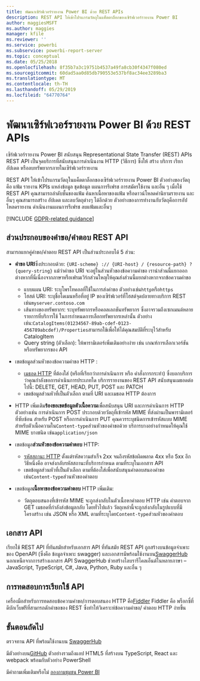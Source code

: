 ```yaml
---
title: พัฒนาเซิร์ฟเวอร์รายงาน Power BI ด้วย REST APIs
description: REST API ให้เข้าโปรแกรมวัตถุในแค็ตตาล็อกของเซิร์ฟเวอร์รายงาน Power BI
author: maggiesMSFT
ms.author: maggies
manager: kfile
ms.reviewer: ''
ms.service: powerbi
ms.subservice: powerbi-report-server
ms.topic: conceptual
ms.date: 05/25/2018
ms.openlocfilehash: 8f35b7a3c19751b4537a49fa8cb30f4347f080ed
ms.sourcegitcommit: 60dad5aa0d85db790553e537bf8ac34ee3289ba3
ms.translationtype: MT
ms.contentlocale: th-TH
ms.lasthandoff: 05/29/2019
ms.locfileid: "64770764"
---
```

# <a name="develop-with-the-rest-apis-for-power-bi-report-server"></a>พัฒนาเซิร์ฟเวอร์รายงาน Power BI ด้วย REST APIs

เซิร์ฟเวอร์รายงาน Power BI สนับสนุน Representational State Transfer (REST) APIs REST API เป็นจุดบริการที่สนับสนุนการดำเนินงาน HTTP (วิธีการ) ซึ่งให้ สร้าง บริการ เรียก อัปเดต หรือลบทรัพยากรภายในเซิร์ฟเวอร์รายงาน

REST API ให้เข้าโปรแกรมวัตถุในแค็ตตาล็อกของเซิร์ฟเวอร์รายงาน Power BI ตัวอย่างของวัตถุคือ แฟ้ม รายงาน KPIs แหล่งข้อมูล ชุดข้อมูล แผนการรีเฟรช การสมัครใช้งาน และอื่น ๆ เมื่อใช้ REST API คุณสามารถลำดับชั้นของแฟ้ม ค้นหาเนื้อหาของแฟ้ม หรือดาวน์โหลดคำนิยามรายงาน และอื่นๆ คุณสามารถสร้าง อัปเดต และลบวัตถุต่างๆ ได้อีกด้วย ตัวอย่างของการทำงานกับวัตถุคือการอัปโหลดรายงาน ดำเนินงานแผนการรีเฟรช ลบแฟ้มและอื่นๆ

[!INCLUDE [GDPR-related guidance](../includes/gdpr-hybrid-note.md)]

## <a name="components-of-a-rest-api-requestresponse"></a>ส่วนประกอบของคำขอ/คำตอบ REST API

สามารถแยกคู่คำขอ/คำตอบ REST API เป็นส่วนประกอบได้ 5 ส่วน:

* **คำขอ URI**ซึ่งประกอบด้วย: `{URI-scheme} :// {URI-host} / {resource-path} ? {query-string}` แม้ว่าคำขอ URI จะอยู่ในส่วนหัวของข้อความคำขอ เรานำส่วนนี้แยกออกต่างหากที่นี่เนื่องจากภาษาหรือเฟรมเวิร์กส่วนใหญให้คุณส่งส่วนนี้แยกต่างหากจากข้อความคำขอ
  
  * แบบแผน URI: ระบุโพรโทคอลที่ใช้ในการส่งคำขอ ตัวอย่างเช่น`http`หรือ`https`
  * โฮสต์ URI: ระบุชื่อโดเมนหรือที่อยู่ IP ของเซิร์ฟเวอร์ที่โฮสต์จุดปลายทางบริการ REST เช่น`myserver.contoso.com`
  * เส้นทางของทรัพยากร: ระบุทรัพยากรหรือคอลเลกชันทรัพยากร ซึ่งอาจรวมถึงเซกเมนต์หลายรายการที่บริการใช้ ในการกำหนดการเลือกทรัพยากรเหล่านั้น ตัวอย่างเช่น:`CatalogItems(01234567-89ab-cdef-0123-456789abcdef)/Properties`สามารถใช้เพื่อให้ได้คุณสมบัติที่ระบุไว้สำหรับ CatalogItem
  * Query string (ตัวเลือก): ให้พารามิเตอร์เพิ่มเติมอย่างง่าย เช่น เกณฑ์การเลือกเวอร์ชันหรือทรัพยากรของ API
* เขตข้อมูลส่วนหัวของข้อความคำขอ HTTP :
  
  * [เมธอด HTTP](https://www.w3.org/Protocols/rfc2616/rfc2616-sec9.html) ที่ต้องใส่ (หรือที่เรียกว่าการดำเนินการ หรือ คำสั่งการกระทำ) ซึ่งบอกบริการว่าคุณกำลังขอการดำเนินการประเภทใด บริการรายงานของ REST API สนับสนุนเมธอดต่อไปนี้: DELETE, GET, HEAD, PUT, POST และ PATCH
  * เขตข้อมูลส่วนหัวที่เป็นตัวเลือก ตามที่ URI และเมธอด HTTP ต้องการ
* HTTP เพิ่มเติม**ร้องขอเขตข้อมูลตัวเนื้อความ**เพื่อสนับสนุน URI และการดำเนินการ HTTP ตัวอย่างเช่น การดำเนินการ POST ประกอบด้วยวัตถุที่เข้ารหัส MIME ที่ส่งผ่านเป็นพารามิเตอร์ที่ซับซ้อน สำหรับ POST หรือการดำเนินการ PUT คุณควรระบุชนิดการเข้ารหัสแบบ MIME สำหรับตัวเนื้อความใน`Content-type`ส่วนหัวของคำขอด้วย บริการบางอย่างกำหนดให้คุณใช้ MIME บางชนิด เช่น`application/json`
* เขตข้อมูล**ส่วนหัวของข้อความคำตอบ** HTTP:
  
  * [รหัสสถานะ HTTP](http://www.w3.org/Protocols/HTTP/HTRESP.html) ตั้งแต่รหัสความสำเร็จ 2xx จนถึงรหัสข้อผิดพลาด 4xx หรือ 5xx อีกวิธีหนึ่งคือ อาจส่งกลับรหัสสถานะที่บริการกำหนด ตามที่ระบุในเอกสาร API
  * เขตข้อมูลส่วนหัวที่เป็นตัวเลือก ตามที่ต้องใส่เพื่อสนับสนุนคำตอบสนองคำขอ เช่น`Content-type`ส่วนหัวของคำตอบ
* เขตข้อมูล**เนื้อหาของข้อความคำตอบ** HTTP เพิ่มเติม:
  
  * วัตถุตอบสนองที่เข้ารหัส MIME จะถูกส่งกลับในตัวเนื้อหาคำตอบ HTTP เช่น คำตอบจาก GET เมธอดที่กำลังส่งข้อมูลกลับ โดยทั่วไปแล้ว วัตถุเหล่านี้จะถูกส่งกลับในรูปแบบที่มีโครงสร้าง เช่น JSON หรือ XML ตามที่ระบุโดย`Content-type`ส่วนหัวของคำตอบ

## <a name="api-documentation"></a>เอกสาร API

เรียกใช้ REST API ที่ทันสมัยสำหรับเอกสาร API ที่ทันสมัย REST API ถูกสร้างบนข้อมูลจำเพาะของ OpenAPI (ซึ่งคือ ข้อมูลจำเพาะ swagger) และเอกสารมีพร้อมใช้งานบน[SwaggerHub](https://app.swaggerhub.com/apis/microsoft-rs/PBIRS/2.0) นอกเหนือจากการสร้างเอกสาร API SwaggerHub ช่วยสร้างไลบรารีไคลเอ็นต์ในหลายภาษา – JavaScript, TypeScript, C#, Java, Python, Ruby และอื่น ๆ

## <a name="testing-api-calls"></a>การทดสอบการเรียกใช้ API

เครื่องมือสำหรับการทดสอบข้อความคำขอ/การตอบสนอง HTTP คือ[Fiddler](http://www.telerik.com/fiddler) Fiddler คือ พร็อกซี่ที่ดีบักเว็บฟรีที่สามารถดักคำขอของ REST ซึ่งทำให้วิเคราะห์ข้อความคำขอ/ คำตอบ HTTP ง่ายขึ้น

## <a name="next-steps"></a>ขั้นตอนถัดไป

ตรวจทาน API ที่พร้อมใช้งานบน [SwaggerHub](https://app.swaggerhub.com/apis/microsoft-rs/PBIRS/2.0)

มีตัวอย่างบน[GitHub](https://github.com/Microsoft/Reporting-Services) ตัวอย่างรวมถึงแอป HTML5 ที่สร้างบน TypeScript, React และ webpack พร้อมกับตัวอย่าง PowerShell

มีคำถามเพิ่มเติมหรือไม่ [ลองถามชุมชน Power BI](https://community.powerbi.com/)
